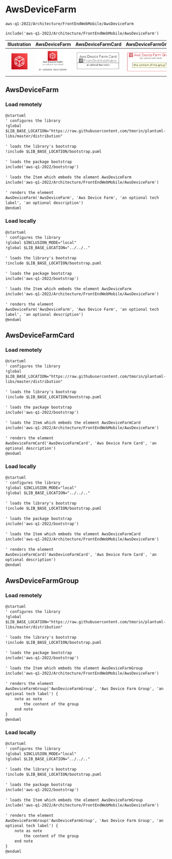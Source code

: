 # AwsDeviceFarm


```text
aws-q1-2022/Architecture/FrontEndWebMobile/AwsDeviceFarm
```

```text
include('aws-q1-2022/Architecture/FrontEndWebMobile/AwsDeviceFarm')
```



| Illustration | AwsDeviceFarm | AwsDeviceFarmCard | AwsDeviceFarmGroup |
| :---: | :---: | :---: | :---: |
| ![illustration for Illustration](../../../aws-q1-2022/Architecture/FrontEndWebMobile/AwsDeviceFarm.png) | ![illustration for AwsDeviceFarm](../../../aws-q1-2022/Architecture/FrontEndWebMobile/AwsDeviceFarm.Local.png) | ![illustration for AwsDeviceFarmCard](../../../aws-q1-2022/Architecture/FrontEndWebMobile/AwsDeviceFarmCard.Local.png) | ![illustration for AwsDeviceFarmGroup](../../../aws-q1-2022/Architecture/FrontEndWebMobile/AwsDeviceFarmGroup.Local.png) |




## AwsDeviceFarm

### Load remotely
```plantuml
@startuml
' configures the library
!global $LIB_BASE_LOCATION="https://raw.githubusercontent.com/tmorin/plantuml-libs/master/distribution"

' loads the library's bootstrap
!include $LIB_BASE_LOCATION/bootstrap.puml

' loads the package bootstrap
include('aws-q1-2022/bootstrap')

' loads the Item which embeds the element AwsDeviceFarm
include('aws-q1-2022/Architecture/FrontEndWebMobile/AwsDeviceFarm')

' renders the element
AwsDeviceFarm('AwsDeviceFarm', 'Aws Device Farm', 'an optional tech label', 'an optional description')
@enduml
```

### Load locally
```plantuml
@startuml
' configures the library
!global $INCLUSION_MODE="local"
!global $LIB_BASE_LOCATION="../../.."

' loads the library's bootstrap
!include $LIB_BASE_LOCATION/bootstrap.puml

' loads the package bootstrap
include('aws-q1-2022/bootstrap')

' loads the Item which embeds the element AwsDeviceFarm
include('aws-q1-2022/Architecture/FrontEndWebMobile/AwsDeviceFarm')

' renders the element
AwsDeviceFarm('AwsDeviceFarm', 'Aws Device Farm', 'an optional tech label', 'an optional description')
@enduml
```

## AwsDeviceFarmCard

### Load remotely
```plantuml
@startuml
' configures the library
!global $LIB_BASE_LOCATION="https://raw.githubusercontent.com/tmorin/plantuml-libs/master/distribution"

' loads the library's bootstrap
!include $LIB_BASE_LOCATION/bootstrap.puml

' loads the package bootstrap
include('aws-q1-2022/bootstrap')

' loads the Item which embeds the element AwsDeviceFarmCard
include('aws-q1-2022/Architecture/FrontEndWebMobile/AwsDeviceFarm')

' renders the element
AwsDeviceFarmCard('AwsDeviceFarmCard', 'Aws Device Farm Card', 'an optional description')
@enduml
```

### Load locally
```plantuml
@startuml
' configures the library
!global $INCLUSION_MODE="local"
!global $LIB_BASE_LOCATION="../../.."

' loads the library's bootstrap
!include $LIB_BASE_LOCATION/bootstrap.puml

' loads the package bootstrap
include('aws-q1-2022/bootstrap')

' loads the Item which embeds the element AwsDeviceFarmCard
include('aws-q1-2022/Architecture/FrontEndWebMobile/AwsDeviceFarm')

' renders the element
AwsDeviceFarmCard('AwsDeviceFarmCard', 'Aws Device Farm Card', 'an optional description')
@enduml
```

## AwsDeviceFarmGroup

### Load remotely
```plantuml
@startuml
' configures the library
!global $LIB_BASE_LOCATION="https://raw.githubusercontent.com/tmorin/plantuml-libs/master/distribution"

' loads the library's bootstrap
!include $LIB_BASE_LOCATION/bootstrap.puml

' loads the package bootstrap
include('aws-q1-2022/bootstrap')

' loads the Item which embeds the element AwsDeviceFarmGroup
include('aws-q1-2022/Architecture/FrontEndWebMobile/AwsDeviceFarm')

' renders the element
AwsDeviceFarmGroup('AwsDeviceFarmGroup', 'Aws Device Farm Group', 'an optional tech label') {
    note as note
        the content of the group
    end note
}
@enduml
```

### Load locally
```plantuml
@startuml
' configures the library
!global $INCLUSION_MODE="local"
!global $LIB_BASE_LOCATION="../../.."

' loads the library's bootstrap
!include $LIB_BASE_LOCATION/bootstrap.puml

' loads the package bootstrap
include('aws-q1-2022/bootstrap')

' loads the Item which embeds the element AwsDeviceFarmGroup
include('aws-q1-2022/Architecture/FrontEndWebMobile/AwsDeviceFarm')

' renders the element
AwsDeviceFarmGroup('AwsDeviceFarmGroup', 'Aws Device Farm Group', 'an optional tech label') {
    note as note
        the content of the group
    end note
}
@enduml
```

